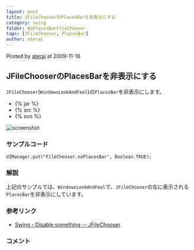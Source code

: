 ```yaml
---
layout: post
title: JFileChooserのPlacesBarを非表示にする
category: swing
folder: NoPlacesBarFileChooser
tags: [JFileChooser, PlacesBar]
author: aterai
---
```


Posted by [aterai](http://terai.xrea.jp/aterai.html) at 2009-11-16

## JFileChooserのPlacesBarを非表示にする
`JFileChooser`(`WindowsLookAndFeel`)の`PlacesBar`を非表示にします。

- {% jar %}
- {% src %}
- {% svn %}

<!-- dummy comment line for breaking list -->

![screenshot](https://lh5.googleusercontent.com/_9Z4BYR88imo/TQTQZdQnWAI/AAAAAAAAAfg/Cne_bKrk8BU/s800/NoPlacesBarFileChooser.png)

### サンプルコード
<pre class="prettyprint"><code>UIManager.put("FileChooser.noPlacesBar", Boolean.TRUE);
</code></pre>

### 解説
上記のサンプルでは、`WindowsLookAndFeel`で、`JFileChooser`の左に表示される`PlacesBar`を非表示にしています。

### 参考リンク
- [Swing - Disable something -- JFileChooser](https://forums.oracle.com/thread/1354867)

<!-- dummy comment line for breaking list -->

### コメント
